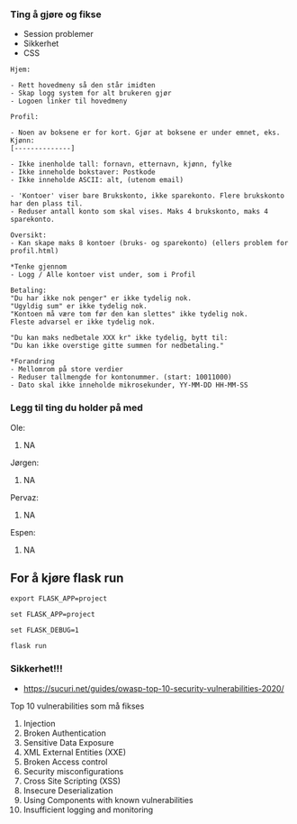 ### Ting å gjøre og fikse
  * Session problemer
  * Sikkerhet
  * CSS

```
Hjem:

- Rett hovedmeny så den står imidten
- Skap logg system for alt brukeren gjør
- Logoen linker til hovedmeny
```
```
Profil:

- Noen av boksene er for kort. Gjør at boksene er under emnet, eks.
Kjønn:
[--------------]

- Ikke inenholde tall: fornavn, etternavn, kjønn, fylke
- Ikke inneholde bokstaver: Postkode
- Ikke inneholde ASCII: alt, (utenom email)

- 'Kontoer' viser bare Brukskonto, ikke sparekonto. Flere brukskonto har den plass til.
- Reduser antall konto som skal vises. Maks 4 brukskonto, maks 4 sparekonto.
```
```
Oversikt:
- Kan skape maks 8 kontoer (bruks- og sparekonto) (ellers problem for profil.html)

*Tenke gjennom
- Logg / Alle kontoer vist under, som i Profil
```
```
Betaling:
"Du har ikke nok penger" er ikke tydelig nok.
"Ugyldig sum" er ikke tydelig nok.
"Kontoen må være tom før den kan slettes" ikke tydelig nok.
Fleste advarsel er ikke tydelig nok. 

"Du kan maks nedbetale XXX kr" ikke tydelig, bytt til:
"Du kan ikke overstige gitte summen for nedbetaling."

*Forandring
- Mellomrom på store verdier
- Reduser tallmengde for kontonummer. (start: 10011000)
- Dato skal ikke inneholde mikrosekunder, YY-MM-DD HH-MM-SS
```

### Legg til ting du holder på med
Ole:
    
1. NA
  
Jørgen:

1. NA

Pervaz:

1. NA

Espen:

1. NA

## For å kjøre flask run

```
export FLASK_APP=project
```
```
set FLASK_APP=project
```
```
set FLASK_DEBUG=1
```
```
flask run
```

### Sikkerhet!!!
  * https://sucuri.net/guides/owasp-top-10-security-vulnerabilities-2020/

Top 10 vulnerabilities som må fikses

1. Injection
2. Broken Authentication
3. Sensitive Data Exposure
4. XML External Entities (XXE)
5. Broken Access control
6. Security misconfigurations
7. Cross Site Scripting (XSS)
8. Insecure Deserialization
9. Using Components with known vulnerabilities
10. Insufficient logging and monitoring
